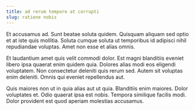 ```yaml
---
title: ad rerum tempore at corrupti
slug: ratione nobis
---
```


Et accusamus ad. Sunt beatae soluta quidem. Quisquam aliquam sed optio et at iste quis mollitia. Soluta cumque soluta ut temporibus id adipisci nihil repudiandae voluptas. Amet non esse et alias omnis.

Et laudantium amet quis velit commodi dolor. Est magni blanditiis eveniet libero ipsa quaerat enim quidem quia. Dolores alias modi eos eligendi voluptatem. Non consectetur deleniti quis rerum sed. Autem sit voluptas enim deleniti. Omnis qui eveniet repellendus aut.

Quis maiores non ut in quia alias aut ut quia. Blanditiis enim maiores. Dolor voluptates et. Odio quaerat ipsa est nobis. Tempora similique facilis modi. Dolor provident est quod aperiam molestias accusamus.
